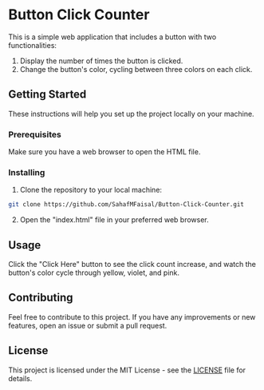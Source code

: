 
# Button Click Counter

This is a simple web application that includes a button with two functionalities:

1. Display the number of times the button is clicked.
2. Change the button's color, cycling between three colors on each click.

## Getting Started

These instructions will help you set up the project locally on your machine.

### Prerequisites

Make sure you have a web browser to open the HTML file.

### Installing

1. Clone the repository to your local machine:
```bash
git clone https://github.com/SahafMFaisal/Button-Click-Counter.git
```
2. Open the "index.html" file in your preferred web browser.

## Usage

Click the "Click Here" button to see the click count increase, and watch the button's color cycle through yellow, violet, and pink.

## Contributing

Feel free to contribute to this project. If you have any improvements or new features, open an issue or submit a pull request.

## License

This project is licensed under the MIT License - see the <a href="https://github.com/SahafMFaisal/Button-Click-Counter?tab=MIT-1-ov-file">LICENSE</a> file for details.
